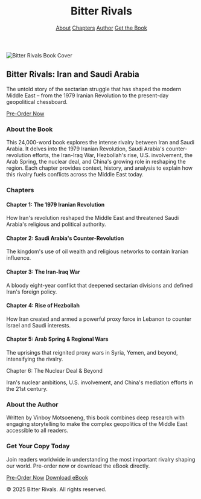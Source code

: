 <!DOCTYPE html><html lang="en">
<head>
  <meta charset="UTF-8">
  <meta name="viewport" content="width=device-width, initial-scale=1.0">
  <meta name="description" content="Bitter Rivals: Iran and Saudi Arabia – The Sectarian Struggle for the Middle East. Explore the story of the rivalry that shaped the region.">
  <title>Bitter Rivals - Book Landing Page</title>
  <script src="https://cdn.tailwindcss.com"></script>
</head>
<body class="bg-gray-50 text-gray-900">
  <!-- Header -->
  <header class="bg-white shadow-md sticky top-0 z-50">
    <div class="max-w-6xl mx-auto flex justify-between items-center p-4">
      <h1 class="text-2xl font-bold text-red-700">Bitter Rivals</h1>
      <nav class="space-x-4">
        <a href="#about" class="hover:text-red-700">About</a>
        <a href="#chapters" class="hover:text-red-700">Chapters</a>
        <a href="#author" class="hover:text-red-700">Author</a>
        <a href="#cta" class="bg-red-700 text-white px-4 py-2 rounded-xl hover:bg-red-800">Get the Book</a>
      </nav>
    </div>
  </header>  <!-- Hero Section with Book Cover -->  <section class="bg-red-100 py-20 text-center">
    <div class="max-w-3xl mx-auto">
      <img src="your-book-cover.jpg" alt="Bitter Rivals Book Cover" class="mx-auto mb-6 rounded-2xl shadow-lg max-h-96">
      <h2 class="text-4xl font-bold mb-4">Bitter Rivals: Iran and Saudi Arabia</h2>
      <p class="max-w-2xl mx-auto text-lg mb-6">The untold story of the sectarian struggle that has shaped the modern Middle East – from the 1979 Iranian Revolution to the present-day geopolitical chessboard.</p>
      <a href="#cta" class="bg-red-700 text-white px-6 py-3 rounded-xl shadow-lg hover:bg-red-800">Pre-Order Now</a>
    </div>
  </section>  <!-- About Section -->  <section id="about" class="max-w-4xl mx-auto p-8">
    <h3 class="text-3xl font-bold mb-4 text-red-700">About the Book</h3>
    <p class="text-lg leading-relaxed">This 24,000-word book explores the intense rivalry between Iran and Saudi Arabia. It delves into the 1979 Iranian Revolution, Saudi Arabia's counter-revolution efforts, the Iran-Iraq War, Hezbollah's rise, U.S. involvement, the Arab Spring, the nuclear deal, and China's growing role in reshaping the region. Each chapter provides context, history, and analysis to explain how this rivalry fuels conflicts across the Middle East today.</p>
  </section>  <!-- Chapters Section -->  <section id="chapters" class="bg-gray-100 py-12">
    <div class="max-w-5xl mx-auto px-6">
      <h3 class="text-3xl font-bold mb-6 text-center text-red-700">Chapters</h3>
      <div class="grid grid-cols-1 md:grid-cols-2 lg:grid-cols-3 gap-6">
        <div class="bg-white p-6 rounded-2xl shadow-md">
          <h4 class="font-bold mb-2">Chapter 1: The 1979 Iranian Revolution</h4>
          <p>How Iran's revolution reshaped the Middle East and threatened Saudi Arabia's religious and political authority.</p>
        </div>
        <div class="bg-white p-6 rounded-2xl shadow-md">
          <h4 class="font-bold mb-2">Chapter 2: Saudi Arabia's Counter-Revolution</h4>
          <p>The kingdom's use of oil wealth and religious networks to contain Iranian influence.</p>
        </div>
        <div class="bg-white p-6 rounded-2xl shadow-md">
          <h4 class="font-bold mb-2">Chapter 3: The Iran-Iraq War</h4>
          <p>A bloody eight-year conflict that deepened sectarian divisions and defined Iran's foreign policy.</p>
        </div>
        <div class="bg-white p-6 rounded-2xl shadow-md">
          <h4 class="font-bold mb-2">Chapter 4: Rise of Hezbollah</h4>
          <p>How Iran created and armed a powerful proxy force in Lebanon to counter Israel and Saudi interests.</p>
        </div>
        <div class="bg-white p-6 rounded-2xl shadow-md">
          <h4 class="font-bold mb-2">Chapter 5: Arab Spring & Regional Wars</h4>
          <p>The uprisings that reignited proxy wars in Syria, Yemen, and beyond, intensifying the rivalry.</p>
        </div>
        <div class="bg-wh# Bitter-Rivals-
          <h4 class="font-bold mb-2">Chapter 6: The Nuclear Deal & Beyond</h4>
          <p>Iran's nuclear ambitions, U.S. involvement, and China's mediation efforts in the 21st century.</p>
        </div>
      </div>
    </div>
  </section>  <!-- Author Section -->  <section id="author" class="max-w-4xl mx-auto p-8">
    <h3 class="text-3xl font-bold mb-4 text-red-700">About the Author</h3>
    <p class="text-lg">Written by Vinboy Motsoeneng, this book combines deep research with engaging storytelling to make the complex geopolitics of the Middle East accessible to all readers.</p>
  </section>  <!-- Call to Action with eBook download -->  <section id="cta" class="bg-red-700 text-white text-center py-16">
    <h3 class="text-3xl font-bold mb-4">Get Your Copy Today</h3>
    <p class="max-w-2xl mx-auto mb-6">Join readers worldwide in understanding the most important rivalry shaping our world. Pre-order now or download the eBook directly.</p>
    <div class="space-x-4">
      <a href="your-preorder-link-here" class="bg-white text-red-700 px-6 py-3 rounded-xl font-bold hover:bg-gray-200">Pre-Order Now</a>
      <a href="your-ebook-file.pdf" class="bg-gray-100 text-red-700 px-6 py-3 rounded-xl font-bold hover:bg-gray-200" download>Download eBook</a>
    </div>
  </section>  <!-- Footer -->  <footer class="bg-gray-900 text-gray-300 text-center py-6">
    <p>&copy; 2025 Bitter Rivals. All rights reserved.</p>
  </footer>
</body>
</html>
